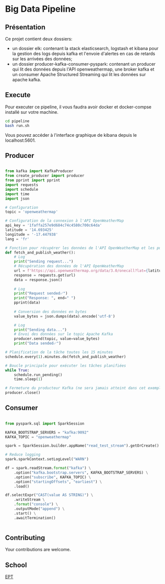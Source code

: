 # Big Data Pipeline

## Présentation

Ce projet contient deux dossiers:

- un dossier elk: contenant la stack elasticsearch, logstash et kibana pour la gestion des logs depuis kafka et l'envoie d'alertes en cas de retards sur les arrivées des données;
- un dossier producer-kafka-consumer-pyspark: contenant un producer qui lit des données depuis l'API openweathermap, une broker kafka et un consumer Apache Structured Streaming qui lit les données sur apache kafka.

## Execute

Pour executer ce pipeline, il vous faudra avoir docker et docker-compse installé sur votre machine.

```bash
cd pipeline
bash run.sh
```

Vous pouvez accéder à l'interface graphique de kibana depuis le localhost:5601.

## Producer

```python

from kafka import KafkaProducer
from create_producer import producer
from pprint import pprint
import requests
import schedule
import time
import json

# Configuration
topic = 'openweathermap'

# Configuration de la connexion à l'API OpenWeatherMap
api_key = '1faffa257e9d684c74c4580c700c64da'
latitude = '14.693425'
longitude = '-17.447938'
lang = 'fr'

# Fonction pour récupérer les données de l'API OpenWeatherMap et les publier sur Apache Kafka
def fetch_and_publish_weather():
    # Log
    print("Sending request...")
    # Récupération des données de l'API OpenWeatherMap
    url = f'https://api.openweathermap.org/data/3.0/onecall?lat={latitude}&lon={longitude}&lang={lang}&appid={api_key}'
    response = requests.get(url)
    data = response.json()
    
    # Log
    print("Request sended✅")
    print("Response: ", end=" ")
    pprint(data)
    
    # Conversion des données en bytes
    value_bytes = json.dumps(data).encode('utf-8')

    # Log
    print("Sending data...")
    # Envoi des données sur le topic Apache Kafka
    producer.send(topic, value=value_bytes)
    print("Data sended✅")

# Planification de la tâche toutes les 15 minutes
schedule.every(1).minutes.do(fetch_and_publish_weather)

# Boucle principale pour exécuter les tâches planifiées
while True:
    schedule.run_pending()
    time.sleep(1)

# Fermeture du producteur Kafka (ne sera jamais atteint dans cet exemple)
producer.close()

```

## Consumer

```python

from pyspark.sql import SparkSession

KAFKA_BOOTSTRAP_SERVERS = "kafka:9092"
KAFKA_TOPIC = "openweathermap"

spark = SparkSession.builder.appName("read_test_stream").getOrCreate()

# Reduce logging
spark.sparkContext.setLogLevel("WARN")

df = spark.readStream.format("kafka") \
    .option("kafka.bootstrap.servers", KAFKA_BOOTSTRAP_SERVERS) \
    .option("subscribe", KAFKA_TOPIC) \
    .option("startingOffsets", "earliest") \
    .load()

df.selectExpr("CAST(value AS STRING)") \
    .writeStream \
    .format("console") \
    .outputMode("append") \
    .start() \
    .awaitTermination()
    
```

## Contributing

Your contributions are welcome.

## School

[EPT](https://ept.sn)
